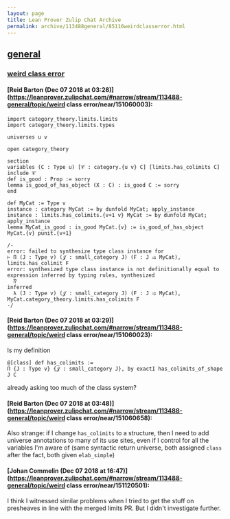 ```yaml
---
layout: page
title: Lean Prover Zulip Chat Archive 
permalink: archive/113488general/85116weirdclasserror.html
---
```


## [general](index.html)
### [weird class error](85116weirdclasserror.html)

#### [Reid Barton (Dec 07 2018 at 03:28)](https://leanprover.zulipchat.com/#narrow/stream/113488-general/topic/weird class error/near/151060003):
```lean
import category_theory.limits.limits
import category_theory.limits.types

universes u v

open category_theory

section
variables (C : Type u) [𝒞 : category.{u v} C] [limits.has_colimits C]
include 𝒞
def is_good : Prop := sorry
lemma is_good_of_has_object (X : C) : is_good C := sorry
end

def MyCat := Type v
instance : category MyCat := by dunfold MyCat; apply_instance
instance : limits.has_colimits.{v+1 v} MyCat := by dunfold MyCat; apply_instance
lemma MyCat_is_good : is_good MyCat.{v} := is_good_of_has_object MyCat.{v} punit.{v+1}

/-
error: failed to synthesize type class instance for
⊢ Π (J : Type v) (𝒥 : small_category J) (F : J ⥤ MyCat), limits.has_colimit F
error: synthesized type class instance is not definitionally equal to expression inferred by typing rules, synthesized
  ⁇
inferred
  λ (J : Type v) (𝒥 : small_category J) (F : J ⥤ MyCat), MyCat.category_theory.limits.has_colimits F
-/
```

#### [Reid Barton (Dec 07 2018 at 03:29)](https://leanprover.zulipchat.com/#narrow/stream/113488-general/topic/weird class error/near/151060023):
Is my definition
```lean
@[class] def has_colimits :=
Π {J : Type v} {𝒥 : small_category J}, by exactI has_colimits_of_shape J C
```
already asking too much of the class system?

#### [Reid Barton (Dec 07 2018 at 03:48)](https://leanprover.zulipchat.com/#narrow/stream/113488-general/topic/weird class error/near/151060658):
Also strange: if I change `has_colimits` to a structure, then I need to add universe annotations to many of its use sites, even if I control for all the variables I'm aware of (same syntactic return universe, both assigned `class` after the fact, both given `elab_simple`)

#### [Johan Commelin (Dec 07 2018 at 16:47)](https://leanprover.zulipchat.com/#narrow/stream/113488-general/topic/weird class error/near/151120501):
I think I witnessed similar problems when I tried to get the stuff on presheaves in line with the merged limits PR. But I didn't investigate further.

